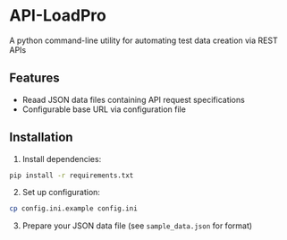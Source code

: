 # API-LoadPro

A python command-line utility for automating test data creation via REST APIs

## Features

- Reaad JSON data files containing API request specifications
- Configurable base URL via configuration file

## Installation
1. Install dependencies:
```bash
pip install -r requirements.txt
```

2. Set up configuration:
```bash
cp config.ini.example config.ini
```

3. Prepare your JSON data file (see `sample_data.json` for format)

